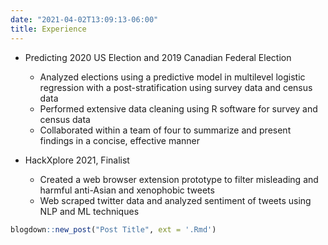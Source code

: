 ```yaml
---
date: "2021-04-02T13:09:13-06:00"
title: Experience
---
```


- Predicting 2020 US Election and 2019 Canadian Federal Election
  - Analyzed elections using a predictive model in multilevel logistic regression with a post-stratification using
survey data and census data
  - Performed extensive data cleaning using R software for survey and census data
  - Collaborated within a team of four to summarize and present findings in a concise, effective manner
  
- HackXplore 2021, Finalist
  - Created a web browser extension prototype to filter misleading and harmful anti-Asian and xenophobic tweets
  - Web scraped twitter data and analyzed sentiment of tweets using NLP and ML techniques

```r
blogdown::new_post("Post Title", ext = '.Rmd')
```
